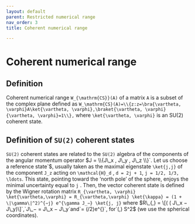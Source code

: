 ```yaml
---
layout: default
parent: Restricted numerical range
nav_order: 3
title: Coherent numerical range

---
```

# Coherent numerical range

## Definition

Coherent numerical range `W_{\mathrm{CS}}(A)` of a matrix `A` is a
subset of the complex plane defined as
`W_\mathrm{CS}(A)=\\{z:z=\bra{\vartheta, \varphi}A\ket{\vartheta,
\varphi},\braket{\vartheta, \varphi}{\vartheta, \varphi}=1\\},` where
`\ket{\vartheta, \varphi}` is an SU(2) coherent state.

## Definition of `SU(2)` coherent states

`SU(2)` coherent states are related to the `SU(2)` algebra of the
components of the angular momentum operator $J = \\{J\_x , J\_y , J\_z
\\}`. Let us choose a reference state`$, usually taken as the maximal
eigenstate `\ket{j,j}` of the component `J_z` acting on `\mathcal{H}_d`
, `d = 2j + 1`, `j = 1/2, 1/3, \ldots`. This state, pointing toward the
‘north pole’ of the sphere, enjoys the minimal uncertainty equal to
`j` . Then, the vector coherent state is defined by the Wigner rotation
matrix `R_{\vartheta, \varphi}` `\ket{\vartheta,\varphi} =
R_{\vartheta,\varphi} \ket{\kappa} = (1 + \|\gamma\|^2)^{−j} e^{\gamma
J_−} \ket{j, j}` where $R\_{,} = \[( ( J\_x − J\_y)\]`,`J\_− = J\_x −
J\_y`and`= (/2)e^{}`, for`(,)  S^2$ (we use the spherical coordinates).
